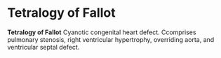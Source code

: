 ---
---
# Tetralogy of Fallot

**Tetralogy of Fallot** Cyanotic congenital heart defect. Ccomprises
pulmonary stenosis, right ventricular hypertrophy, overriding aorta, and
ventricular septal defect.

